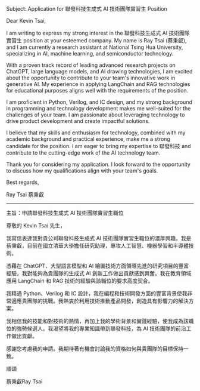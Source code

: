 Subject: Application for 聯發科技生成式 AI 技術團隊實習生 Position

Dear Kevin Tsai,

I am writing to express my strong interest in the 聯發科技生成式 AI 技術團隊實習生 position at your esteemed company. My name is Ray Tsai (蔡秉叡), and I am currently a research assistant at National Tsing Hua University, specializing in AI, machine learning, and semiconductor technology.

With a proven track record of leading advanced research projects on ChatGPT, large language models, and AI drawing technologies, I am excited about the opportunity to contribute to your team's innovative work in generative AI. My experience in applying LangChain and RAG technologies for educational purposes aligns well with the requirements of the position.

I am proficient in Python, Verilog, and IC design, and my strong background in programming and technology development makes me well-suited for the challenges of your team. I am passionate about leveraging technology to drive product development and create impactful solutions.

I believe that my skills and enthusiasm for technology, combined with my academic background and practical experience, make me a strong candidate for the position. I am eager to bring my expertise to 聯發科技 and contribute to the cutting-edge work of the AI technology team.

Thank you for considering my application. I look forward to the opportunity to discuss how my qualifications align with your team's goals.

Best regards,

Ray Tsai
蔡秉叡

---

主旨：申請聯發科技生成式 AI 技術團隊實習生職位

尊敬的 Kevin Tsai 先生，

我寫信表達我對貴公司聯發科技生成式 AI 技術團隊實習生職位的濃厚興趣。我是蔡秉叡，目前在國立清華大學擔任研究助理，專攻人工智慧、機器學習和半導體技術。

憑藉在 ChatGPT、大型語言模型和 AI 繪圖技術方面領導先進的研究項目的豐富經驗，我對能夠為貴團隊的生成式 AI 創新工作做出貢獻感到興奮。我在教育領域應用 LangChain 和 RAG 技術的經驗與該職位的要求高度契合。

我精通 Python、Verilog 和 IC 設計，我在編程和技術開發方面的豐富背景使我非常適應貴團隊的挑戰。我熱衷於利用技術推動產品開發，創造具有影響力的解決方案。

我相信我的技能和對技術的熱情，再加上我的學術背景和實踐經驗，使我成為該職位的強勢候選人。我渴望將我的專業知識帶到聯發科技，為 AI 技術團隊的前沿工作做出貢獻。

感謝您考慮我的申請。我期待著有機會討論我的資格如何與貴團隊的目標保持一致。

順頌

蔡秉叡Ray Tsai